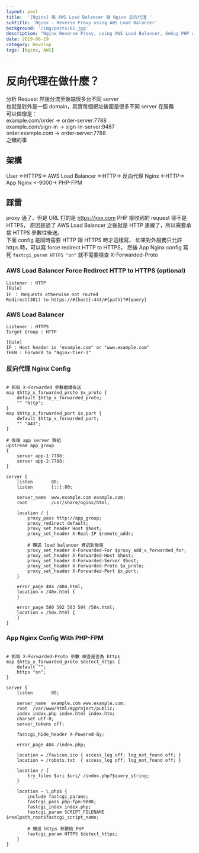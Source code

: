 ```yaml
---
layout: post
title:  '[Nginx] 用 AWS Load Balancer 做 Nginx 反向代理 '
subtitle: 'Nginx - Reverse Proxy using AWS Load Balancer'
background: '/img/posts/01.jpg'
description: "Nginx Reverse Proxy, using AWS Load Balancer, debug PHP check https"
date: 2019-08-19
category: Develop
tags: [Nginx, AWS]
---
```


# 反向代理在做什麼？
分析 Request 然後分流至後端很多台不同 server  
也就是對外是一個 domain，其實每個網址後面是很多不同 server 在服務  
可以做像是：  
example.com/order -> order-server:7788  
example.com/sign-in -> sign-in-server:9487  
order.example.com -> order-server:7788  
之類的事

## 架構 
User <-HTTPS-> AWS Load Balancer <-HTTP-> 反向代理 Nginx <-HTTP-> App Nginx <-9000-> PHP-FPM

## 踩雷
proxy 通了，但是 URL 打的是 https://xxx.com PHP 接收到的 request 卻不是 HTTPS，
原因是過了 AWS Load Balancer 之後就是 HTTP 連線了，所以需要承接 HTTPS 參數往後送。  
下面 config 是同時需要 HTTP 跟 HTTPS 時才這樣寫，
如果對外服務只允許 https 時，可以寫 force redirect HTTP to HTTPS，
然後 App Nginx config 寫死 `fastcgi_param HTTPS "on"` 就不需要檢查 X-Forwarded-Proto

### AWS Load Balancer Force Redirect HTTP to HTTPS (optional)
```
Listener : HTTP  
[Rule]
IF ： Requests otherwise not routed  
Redirect(301) to https://#{host}:443/#{path}?#{query}
```

### AWS Load Balancer 
```
Listener : HTTPS  
Target Group : HTTP  

[Rule]
IF : Host header is "example.com" or "www.example.com" 
THEN : Forward to "Nginx-tier-1"
```

### 反向代理 Nginx Config
```nginx

# 抓取 X-Forwarded 參數繼續後送
map $http_x_forwarded_proto $x_proto {
    default $http_x_forwarded_proto;
    "" "http";
}
map $http_x_forwarded_port $x_port {
    default $http_x_forwarded_port;
    "" "443";
}

# 後端 app server 群組
upstream app_group 
{
	server app-1:7788;
	server app-2:7788;
}

server {
    listen       80;
    listen       [::]:80;
    
    server_name  www.example.com example.com;
    root         /usr/share/nginx/html;

    location / {
        proxy_pass http://app_group;
        proxy_redirect default;
        proxy_set_header Host $host;
        proxy_set_header X-Real-IP $remote_addr;
        
        # 轉送 load balancer 資訊到後端
        proxy_set_header X-Forwarded-For $proxy_add_x_forwarded_for;
        proxy_set_header X-Forwarded-Host $host;
        proxy_set_header X-Forwarded-Server $host;
        proxy_set_header X-Forwarded-Proto $x_proto;
        proxy_set_header X-Forwarded-Port $x_port;
    }

    error_page 404 /404.html;
    location = /40x.html {
    }

    error_page 500 502 503 504 /50x.html;
    location = /50x.html {
    }
}
```

### App Nginx Config With PHP-FPM
```nginx

# 抓取 X-Forwarded-Proto 參數 檢查是否為 https
map $http_x_forwarded_proto $detect_https {
    default "";
    https "on";
}

server {
    listen       80;

    server_name  example.com www.example.com;
    root  /var/www/html/myproject/public;
    index index.php index.html index.htm;
    charset utf-8;
    server_tokens off;

    fastcgi_hide_header X-Powered-By;

    error_page 404 /index.php;
    
    location = /favicon.ico { access_log off; log_not_found off; }
    location = /robots.txt  { access_log off; log_not_found off; }

    location / {
        try_files $uri $uri/ /index.php?$query_string;
    }

    location ~ \.php$ {
        include fastcgi_params;
        fastcgi_pass php-fpm:9000;
        fastcgi_index index.php;
        fastcgi_param SCRIPT_FILENAME $realpath_root$fastcgi_script_name;
        
        # 傳送 https 參數給 PHP
        fastcgi_param HTTPS $detect_https;
    }
}
``` 




